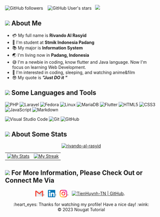 <img alt="GitHub followers" src="https://img.shields.io/github/followers/rivando-al-rasyid?style=social"> &nbsp;&nbsp; <img alt="GitHub User's stars" src="https://img.shields.io/github/stars/rivando-al-rasyid?style=social"> &nbsp;&nbsp;![](https://komarev.com/ghpvc/?username=rivando-al-rasyid&color=blue&style=flat-square)

## <img src="https://raw.githubusercontent.com/nixin72/nixin72/master/wave.gif" width="50px"></img> About Me

- :credit_card: My full name is **Rivando Al Rasyid** <!-- - <img src="https://i.pinimg.com/originals/df/1a/ff/df1aff8395678d11b99b575f0e3b19d5.gif" width="400" align="right"/> -->
- :school: I'm student at **Stmik Indonesia Padang**
- :books: My major is **Information System**
- :earth_asia: I'm living now in **Padang, Indonesia**
- :sweat_smile: I'm a newbie in coding, know flutter and Java language. Now I'm focus on learning Web Development.
- :monocle_face: I'm interested in coding, sleeping, and watching anime&film
- :sunglasses: My quote is **_"Just DO it "_**
<!-- - :ok_hand: Fun fact: have problem :point_right: sleep, happy :point_right: sleep, sad :point_right: sleep ~~ everything :point_right: sleep
 -->

## <img src="https://media2.giphy.com/media/QssGEmpkyEOhBCb7e1/giphy.gif?cid=ecf05e47a0n3gi1bfqntqmob8g9aid1oyj2wr3ds3mg700bl&rid=giphy.gif" width="50px"> Some Languages and Tools

![PHP](https://img.shields.io/badge/php-%23777BB4.svg?style=for-the-badge&logo=php&logoColor=white) ![Laravel](https://img.shields.io/badge/laravel-%23FF2D20.svg?style=for-the-badge&logo=laravel&logoColor=white) ![Fedora](https://img.shields.io/badge/Fedora-294172?style=for-the-badge&logo=fedora&logoColor=white) ![Linux](https://img.shields.io/badge/Linux-FCC624?style=for-the-badge&logo=linux&logoColor=black) ![MariaDB](https://img.shields.io/badge/MariaDB-003545?style=for-the-badge&logo=mariadb&logoColor=white) ![Flutter](https://img.shields.io/badge/Flutter-02569B?style=for-the-badge&logo=flutter&logoColor=white) ![HTML5](https://img.shields.io/badge/html5-%23E34F26.svg?style=for-the-badge&logo=html5&logoColor=white) ![CSS3](https://img.shields.io/badge/css3-%231572B6.svg?style=for-the-badge&logo=css3&logoColor=white) ![JavaScript](https://img.shields.io/badge/javascript-%23323330.svg?style=for-the-badge&logo=javascript&logoColor=%23F7DF1E) ![Markdown](https://img.shields.io/badge/markdown-%23000000.svg?style=for-the-badge&logo=markdown&logoColor=white)

![Visual Studio Code](https://img.shields.io/badge/Visual%20Studio%20Code-0078d7.svg?style=for-the-badge&logo=visual-studio-code&logoColor=white) ![Git](https://img.shields.io/badge/git-%23F05033.svg?style=for-the-badge&logo=git&logoColor=white) ![GitHub](https://img.shields.io/badge/github-%23121011.svg?style=for-the-badge&logo=github&logoColor=white)

## <img src="https://media0.giphy.com/media/cNZqrH5IzOG0xrlWks/giphy.gif?cid=ecf05e47map255q427en9uprqc1sb0unjq5k4fnqg5pmhhs4&rid=giphy.gif&ct=s" width="50px"> About Some Stats

<p align="center" >
<a target="_blank" href="https://github.com/anuraghazra/github-readme-stats"><img src="https://github-readme-stats.vercel.app/api/top-langs/?username=rivando-al-rasyid&&show_icons=true&theme=dracula&text_color=8b8b8b&bg_color=0000&hide_border=true&layout=compact&custom_title=Languages%20I%20Use&langs_count=8" alt="rivando-al-rasyid"/></a>
</p>


<table style="border:none;margin:0 auto">
  <tr style="border:none;">
    <td style="border:none;"><a target="_blank" href="https://github.com/anuraghazra/github-readme-stats"><img src="https://github-readme-stats.vercel.app/api?username=rivando-al-rasyid&show_icons=true&theme=transparent&hide_border=true&custom_title=rivando-al-rasyid%27s%20Github%20Stats" alt="My Stats"/></a></td>
    <td style="border:none;"><a target="_blank" href="https://github.com/DenverCoder1/github-readme-streak-stats"><img src="https://github-readme-streak-stats.herokuapp.com?user=rivando-al-rasyid&theme=dracula&dates=8b8b8b&background=0000&hide_border=true" alt="My Streak"/></a></td>
  </tr>
  </tr>
</table>

## <img src='https://raw.githubusercontent.com/ShahriarShafin/ShahriarShafin/main/Assets/handshake.gif' width="80px"> For More Information, Please Check Out or Connect Me Via

<p align="center">
  <a href="mailto:rivanrasy@gmail.com" >
    <img align="center" alt="TienHuynh-TN | Gmail" width="26px" src="https://github.com/SatYu26/SatYu26/blob/master/Assets/Gmail.svg" />
  </a> &nbsp;&nbsp;
  <a href="https://www.linkedin.com/in/rivando-al-rasyid-60270015b/" target="_blank">
    <img align="center" alt="TienHuynh-TN | Linkedin" width="24px" src="https://github.com/SatYu26/SatYu26/blob/master/Assets/Linkedin.svg" />
  </a> &nbsp;&nbsp;
  <a href="https://www.instagram.com/rivandoall1/" target="_blank">
    <img align="center" alt="TienHuynh-TN | Instagram" width="24px" src="https://github.com/SatYu26/SatYu26/blob/master/Assets/Instagram.svg" />
  </a> &nbsp;&nbsp;

  <a href="https://profile-summary-for-github.herokuapp.com/user/rivando-al-rasyid" target="_blank">
    <img align="center" alt="TienHuynh-TN | GitHub" width="26px" src="https://upload.wikimedia.org/wikipedia/commons/thumb/a/ae/Github-desktop-logo-symbol.svg/1024px-Github-desktop-logo-symbol.svg.png" />
  </a> &nbsp;&nbsp;
<p>

<div align="center">
  :heart_eyes: Thanks for watching my profile! Have a nice day! :wink: <br/>
  &copy; 2023 Nougat Tutorial
</div>

